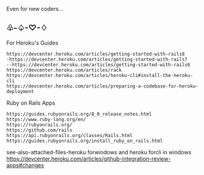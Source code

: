 Even for new coders...<br>
<h2>♧-♤-♡-♢</h2>

For Heroku's Guides

```
https://devcenter.heroku.com/articles/getting-started-with-rails8
-https://devcenter.heroku.com/articles/getting-started-with-rails7
--https://devcenter.heroku.com/articles/getting-started-with-rails6
https://devcenter.heroku.com/articles/rack
https://devcenter.heroku.com/articles/heroku-cli#install-the-heroku-cli
https://devcenter.heroku.com/articles/preparing-a-codebase-for-heroku-deployment

```
Ruby on Rails Apps

```
https://guides.rubyonrails.org/8_0_release_notes.html
https://www.ruby-lang.org/en/
https://rubyonrails.org/
https://github.com/rails
https://api.rubyonrails.org/classes/Rails.html
https://guides.rubyonrails.org/install_ruby_on_rails.html

```

see-also-attached-files-heroku forwindows and heroku forcli in windows
https://devcenter.heroku.com/articles/github-integration-review-apps#changes
